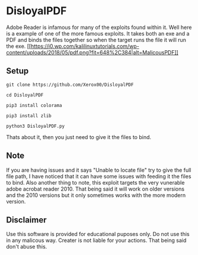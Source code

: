 # DisloyalPDF
  Adobe Reader is infamous for many of the exploits found within it. Well here is a example of one of the more famous exploits. It takes both an exe and a PDF and binds the files together so when the target runs the file it will run the exe.
  [[https://i0.wp.com/kalilinuxtutorials.com/wp-content/uploads/2018/05/pdf.png?fit=648%2C384|alt=MalicousPDF]]
  
 ## Setup
 ```
 git clone https://github.com/Xerox00/DisloyalPDF
 ```
 ```
 cd DisloyalPDF
 ```
 ```
 pip3 install colorama
```
 ```
 pip3 install zlib
```
```
python3 DisloyalPDF.py
```
Thats about it, then you just need to give it the files to bind.

## Note 
If you are having issues and it says "Unable to locate file" try to give the full file path, I have noticed that it can have some issues with feeding it the files to bind.
Also another thing to note, this exploit targets the very vunerable adobe acrobat reader 2010. That being said it will work on older versions and the 2010 versions but it only sometimes works with the more modern version.

## Disclaimer
Use this software is provided for educational puposes only. Do not use this in any malicous way. Creater is not liable for your actions. That being said don't abuse this.
